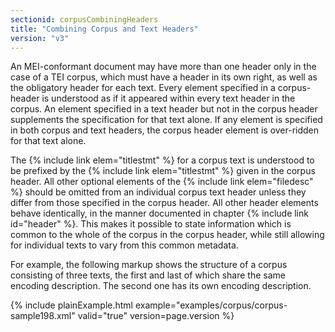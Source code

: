 ```yaml
---
sectionid: corpusCombiningHeaders
title: "Combining Corpus and Text Headers"
version: "v3"
---
```


An MEI-conformant document may have more than one header only in the case of a TEI
corpus,
which must have a header in its own right, as well as the obligatory header for each
text.
Every element specified in a corpus-header is understood as if it appeared within
every text
header in the corpus. An element specified in a text header but not in the corpus
header
supplements the specification for that text alone. If any element is specified in
both corpus
and text headers, the corpus header element is over-ridden for that text alone.

The {% include link elem="titlestmt" %} for a corpus text is understood to be prefixed by the {% include link elem="titlestmt" %} given in the corpus header. All other optional elements of the
{% include link elem="filedesc" %} should be omitted from an individual corpus text header
unless they differ from those specified in the corpus header. All other header elements
behave
identically, in the manner documented in chapter {% include link id="header" %}. This makes it
possible to state information which is common to the whole of the corpus in the corpus
header,
while still allowing for individual texts to vary from this common metadata.

For example, the following markup shows the structure of a corpus consisting of three
texts,
the first and last of which share the same encoding description. The second one has
its own
encoding description.

{% include plainExample.html example="examples/corpus/corpus-sample198.xml" valid="true" version=page.version %}
